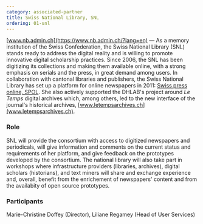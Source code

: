 ```yaml
---
category: associated-partner
title: Swiss National Library, SNL
ordering: 01-snl
---
```


[www.nb.admin.ch](https://www.nb.admin.ch/?lang=en) &mdash; As a memory institution of the Swiss Confederation, the Swiss National Library (SNL) stands ready to address the digital reality and is willing to promote innovative digital scholarship practices. Since 2006, the SNL has been digitizing its collections and making them available online, with a strong emphasis on serials and the press, in great demand among users. In collaboration with cantonal libraries and publishers, the Swiss National Library has set up a platform for online newspapers in 2011: [Swiss press online, SPOL](www.swisspressar-chives.ch). She also actively supported the DHLAB's project around *Le Temps* digital archives which, among others, led to the new interface of the journal's historical archives, [www.letempsarchives.ch](www.letempsarchives.ch).

### Role

SNL will provide the consortium with access to digitized newspapers and periodicals, will give information and comments on the current status and requirements of her platform, and give feedback on the prototypes developed by the consortium. The national library will also take part in workshops where infrastructure providers (libraries, archives), digital scholars (historians), and text miners will share and exchange experience and, overall, benefit from the enrichement of newspapers' content and from the availabity of open source prototypes.

### Participants

Marie-Christine Doffey (Director), Liliane Regamey (Head of User Services)

